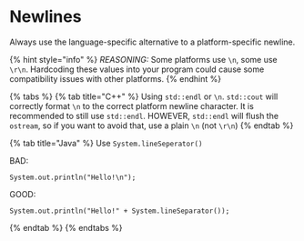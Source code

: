# Newlines

Always use the language-specific alternative to a platform-specific newline.

{% hint style="info" %}
_REASONING:_ Some platforms use `\n`, some use `\r\n`. Hardcoding these values into your program could cause some compatibility issues with other platforms.
{% endhint %}

{% tabs %}
{% tab title="C++" %}
Using `std::endl` or `\n`. `std::cout` will correctly format `\n` to the correct platform newline character. It is recommended to still use `std::endl`. HOWEVER, `std::endl` will flush the `ostream`, so if you want to avoid that, use a plain `\n` \(not `\r\n`\)
{% endtab %}

{% tab title="Java" %}
Use `System.lineSeperator()`

BAD:

```text
System.out.println("Hello!\n");
```

GOOD:

```text
System.out.println("Hello!" + System.lineSeparator());
```
{% endtab %}
{% endtabs %}

